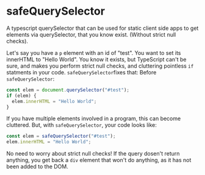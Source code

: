 # safeQuerySelector
A typescript querySelector that can be used for static client side apps to get elements via querySelector, that you know exist. (Without strict null checks).

Let's say you have a ```p``` element with an id of "test". You want to set its innerHTML to "Hello World". You know it exists, but TypeScript can't be sure, and makes you perform strict null checks, and cluttering pointless ```if``` statments in your code. ```safeQuerySelector```fixes that: 
Before ```safeQuerySelector```:
```ts
const elem = document.querySelector("#test");
if (elem) {
  elem.innerHTML = "Hello World";
}
```
If you have multiple elements involved in a program, this can become cluttered. But, with ```safeQuerySelector```, your code looks like:
```ts
const elem = safeQuerySelector("#test");
elem.innerHTML = "Hello World";
```
No need to worry about strict null checks! If the query dosen't return anything, you get back a ```div``` element that won't do anything, as it has not been added to the DOM.
